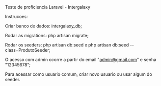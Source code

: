 Teste de proficiencia Laravel - Intergalaxy

Instrucoes:

Criar banco de dados: intergalaxy_db;

Rodar as migrations: php artisan migrate;

Rodar os seeders: php artisan db:seed e php artisan db:seed --class=ProdutoSeeder;

O acesso com admin ocorre a partir do email "admin@gmail.com" e senha "12345678"; 

Para acessar como usuario comum, criar novo usuario ou usar algum do seeder. 
